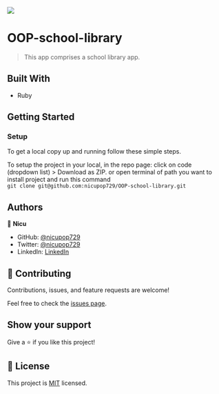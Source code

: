 ![](https://img.shields.io/badge/Microverse-blueviolet)

# OOP-school-library

> This app comprises a school library app.

## Built With
- Ruby
## Getting Started

### Setup

To get a local copy up and running follow these simple steps.

To setup the project in your local, in the repo page:
click on code (dropdown list) > Download as ZIP.
or open terminal of path you want to install project and run this command <br>
`git clone git@github.com:nicupop729/OOP-school-library.git`
## Authors

👤 **Nicu**

- GitHub: [@nicupop729](https://github.com/nicupop729)
- Twitter: [@nicupop729](https://twitter.com/nicupop729)
- LinkedIn: [LinkedIn](https://www.linkedin.com/in/nicolae-pop/)

## 🤝 Contributing

Contributions, issues, and feature requests are welcome!

Feel free to check the [issues page](https://github.com/nicupop729/OOP-school-library/issues).

## Show your support

Give a ⭐️ if you like this project!

## 📝 License

This project is [MIT](./MIT.md) licensed.
